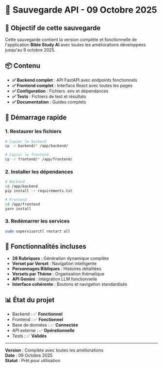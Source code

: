 # 💾 Sauvegarde API - 09 Octobre 2025

## 🎯 Objectif de cette sauvegarde

Cette sauvegarde contient la version complète et fonctionnelle de l'application **Bible Study AI** avec toutes les améliorations développées jusqu'au 9 octobre 2025.

## 📦 Contenu

- **✅ Backend complet** : API FastAPI avec endpoints fonctionnels
- **✅ Frontend complet** : Interface React avec toutes les pages
- **✅ Configuration** : Fichiers .env et dépendances
- **✅ Tests** : Fichiers de test et résultats
- **✅ Documentation** : Guides complets

## 🚀 Démarrage rapide

### 1. Restaurer les fichiers
```bash
# Copier le backend
cp -r backend/* /app/backend/

# Copier le frontend  
cp -r frontend/* /app/frontend/
```

### 2. Installer les dépendances
```bash
# Backend
cd /app/backend
pip install -r requirements.txt

# Frontend
cd /app/frontend
yarn install
```

### 3. Redémarrer les services
```bash
sudo supervisorctl restart all
```

## 🔧 Fonctionnalités incluses

- **28 Rubriques** : Génération dynamique complète
- **Verset par Verset** : Navigation intelligente  
- **Personnages Bibliques** : Histoires détaillées
- **Versets par Thème** : Organisation thématique
- **API Gemini** : Intégration LLM fonctionnelle
- **Interface cohérente** : Boutons et navigation standardisés

## 📊 État du projet

- Backend : ✅ **Fonctionnel**
- Frontend : ✅ **Fonctionnel**  
- Base de données : ✅ **Connectée**
- API externe : ✅ **Opérationnelle**
- Tests : ✅ **Validés**

---
**Version** : Complète avec toutes les améliorations  
**Date** : 09 Octobre 2025  
**Statut** : Prêt pour utilisation